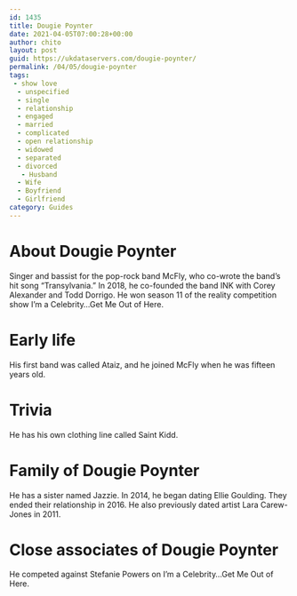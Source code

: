 ```yaml
---
id: 1435
title: Dougie Poynter
date: 2021-04-05T07:00:28+00:00
author: chito
layout: post
guid: https://ukdataservers.com/dougie-poynter/
permalink: /04/05/dougie-poynter
tags:
 - show love
  - unspecified
  - single
  - relationship
  - engaged
  - married
  - complicated
  - open relationship
  - widowed
  - separated
  - divorced
   - Husband
  - Wife
  - Boyfriend
  - Girlfriend
category: Guides
---
```




  
  
#  About Dougie Poynter
                  
                  
                  
Singer and bassist for the pop-rock band McFly, who co-wrote the band&#8217;s hit song &#8220;Transylvania.&#8221; In 2018, he co-founded the band INK with Corey Alexander and Todd Dorrigo. He won season 11 of the reality competition show I&#8217;m a Celebrity&#8230;Get Me Out of Here.
                  
                
                
                
# Early life
                  
                  
                  
His first band was called Ataiz, and he joined McFly when he was fifteen years old.
                  
                
                
                
# Trivia
                  
                  
                  
He has his own clothing line called Saint Kidd.
                  
                
                
                
# Family of Dougie Poynter
                  
                  
                  
He has a sister named Jazzie. In 2014, he began dating Ellie Goulding. They ended their relationship in 2016. He also previously dated artist Lara Carew-Jones in 2011.
                  
                
                
                
# Close associates of Dougie Poynter
                  
                  
                  
He competed against Stefanie Powers on I&#8217;m a Celebrity&#8230;Get Me Out of Here.
                  
                
              
            
          
          
          
    
    
  

